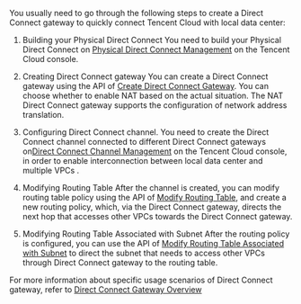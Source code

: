 You usually need to go through the following steps to create a Direct Connect gateway to quickly connect Tencent Cloud with local data center:
1) Building your Physical Direct Connect
You need to build your Physical Direct Connect on <a href="https://console.qcloud.com/vpc/dc"  title="Physical Direct Connect Management">Physical Direct Connect Management</a> on the Tencent Cloud console.

2) Creating Direct Connect gateway
You can create a Direct Connect gateway using the API of [Create Direct Connect Gateway](/doc/api/372/4824). You can choose whether to enable NAT based on the actual situation. The NAT Direct Connect gateway supports the configuration of network address translation.

3) Configuring Direct Connect channel. You need to create the Direct Connect channel connected to different Direct Connect gateways on<a href="https://console.qcloud.com/vpc/dcConn"  title="Direct Connect Channel Management">Direct Connect Channel Management</a> on the Tencent Cloud console, in order to enable interconnection between local data center and multiple VPCs .

4) Modifying Routing Table
After the channel is created, you can modify routing table policy using the API of [Modify Routing Table](https://www.qcloud.com/doc/api/372/1417), and create a new routing policy, which, via the Direct Connect gateway, directs the next hop that accesses other VPCs towards the Direct Connect gateway.

5) Modifying Routing Table Associated with Subnet
After the routing policy is configured, you can use the API of [Modify Routing Table Associated with Subnet](https://www.qcloud.com/doc/api/372/1416) to direct the subnet that needs to access other VPCs through Direct Connect gateway to the routing table.

For more information about specific usage scenarios of Direct Connect gateway, refer to <a href="https://www.qcloud.com/doc/product/215/4976" title="Direct Connect Gateway">Direct Connect Gateway Overview</a>
